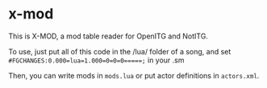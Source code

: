 # x-mod
This is X-MOD, a mod table reader for OpenITG and NotITG.

To use, just put all of this code in the /lua/ folder of a song, and set `#FGCHANGES:0.000=lua=1.000=0=0=0=====;` in your .sm

Then, you can write mods in `mods.lua` or put actor definitions in `actors.xml`.
